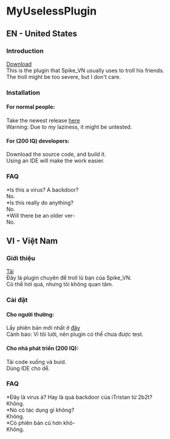 # MyUselessPlugin
## EN - United States
### Introduction
[Download](https://www.youtube.com/watch?v=dQw4w9WgXcQ)  
This is the plugin that Spike_VN usually uses to troll his friends.  
The troll might be too severe, but I don't care.  
### Installation
#### For normal people:
Take the newest release [here](https://github.com/SpikeVN/MyUselessPlugin/releases)  
Warning: Due to my laziness, it might be untested.  
#### For (200 IQ) developers:  
Download the source code, and build it.  
Using an IDE will make the work easier.  
### FAQ
*Is this a virus? A backdoor?  
No.  
*Is this really do anything?  
No.  
*Will there be an older ver-  
No.  
## VI - Việt Nam
### Giới thiệu
[Tải](https://www.youtube.com/watch?v=dQw4w9WgXcQ)  
Đây là plugin chuyên để troll lũ bạn của Spike_VN.  
Có thể hơi quá, nhưng tôi không quan tâm.  
### Cài đặt
#### Cho người thường:
Lấy phiên bản mới nhất ở [đây](htttps://github.com/SpikeVN/MyUselessPlugin/releases)  
Cảnh báo: Vì tôi lười, nên plugin có thể chưa được test.  
#### Cho nhà phát triển (200 IQ):
Tải code xuống và buid.  
Dùng IDE cho dễ.  
### FAQ
*Đây là virus à? Hay là quà backdoor của iTristan từ 2b2t?  
Không.  
*Nó có tác dụng gì không?  
Không.  
*Có phiên bản cũ hơn khô-  
Không.  

